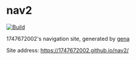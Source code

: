# nav2

[![Build](https://github.com/1747672002/nav2/actions/workflows/generate.yml/badge.svg)](https://github.com/1747672002/nav2/actions/workflows/generate.yml)

1747672002's navigation site, generated by [gena](https://github.com/x1ah/gena)

Site address: https://1747672002.github.io/nav2/